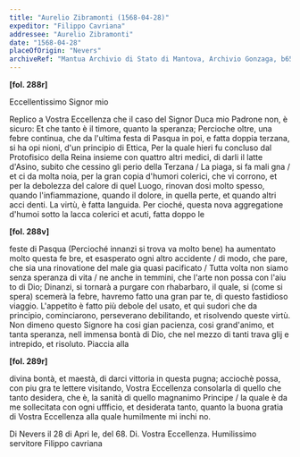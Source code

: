 ```yaml
---
title: "Aurelio Zibramonti (1568-04-28)"
expeditor: "Filippo Cavriana"
addressee: "Aurelio Zibramonti"
date: "1568-04-28"
placeOfOrigin: "Nevers"
archiveRef: "Mantua Archivio di Stato di Mantova, Archivio Gonzaga, b654, fols. 288r-289r"
---
```



**[fol. 288r]**

Eccellentissimo Signor  mio

Replico a Vostra Eccellenza  che il caso del Signor  Duca mio <span class="lb-marker"></span> Padrone non, è sicuro: Et che tanto è il timore, <span class="lb-marker"></span> quanto la speranza; Percioche oltre, una febre <span class="lb-marker"></span> continua, che da l'ultima festa di Pasqua <span class="lb-marker"></span> in poi, e fatta doppia terzana, si ha opi<span class="lb-marker"></span> nioni, d'un principio di Ettica, Per la quale <span class="lb-marker"></span> hieri fu concluso dal Protofisico della Reina<span class="lb-marker"></span> insieme con quattro altri medici, di darli <span class="lb-marker"></span> il latte d'Asino, subito che cessino gli perio<span class="lb-marker"></span>  della Terzana / La piaga, si fa mali<span class="lb-marker"></span> gna / et ci da molta noia, per la gran copia <span class="lb-marker"></span> d'humori colerici, che vi corrono, et per la <span class="lb-marker"></span> debolezza del calore di quel  Luogo, rinovan<span class="lb-marker"></span> dosi molto spesso, quando l'infiammazione, quando <span class="lb-marker"></span> il dolore, in quella perte, et quando  altri acci<span class="lb-marker"></span> denti. La virtù, è fatta languida. Per<span class="lb-marker"></span> cioché, questa nova aggregatione d'humoi sotto <span class="lb-marker"></span> la lacca colerici et acuti, fatta doppo le


**[fol. 288v]**

feste di Pasqua (Percioché innanzi si trova<span class="lb-marker"></span> va molto bene) ha aumentato molto questa  fe<span class="lb-marker"></span> bre, et esasperato ogni altro accidente / <span class="lb-marker"></span> di modo, che pare, che sia una rinovatione <span class="lb-marker"></span> del male gia quasi pacificato / Tutta volta <span class="lb-marker"></span> non siamo senza speranza di vita / ne anche <span class="lb-marker"></span> in temmini, che l'arte non possa con l'aiu<span class="lb-marker"></span> to di Dio; Dinanzi, si tornarà a purgare <span class="lb-marker"></span> con rhabarbaro, il quale, si (come si spera) <span class="lb-marker"></span> scemerà la febre, havremo fatto una gran par<span class="lb-marker"></span> te, di questo  fastidioso viaggio. L'appetito <span class="lb-marker"></span> è fatto più debole del usato, et qui sudori <span class="lb-marker"></span> che da principio, cominciarono, perseverano <span class="lb-marker"></span> debilitando, et risolvendo queste  virtù. Non <span class="lb-marker"></span> dimeno questo Signore  ha cosi gian pacienza, cosi <span class="lb-marker"></span> grand'animo, et tanta speranza, nell immensa <span class="lb-marker"></span> bontà di Dio, che nel mezzo di tanti trava<span class="lb-marker"></span> glij e intrepido, et risoluto. Piaccia alla


**[fol. 289r]**

divina bontà, et maestà, di darci vittoria <span class="lb-marker"></span> in questa  pugna; acciochè possa, con  piu gra<span class="lb-marker"></span> te lettere  visitando, Vostra Eccellenza  consolarla di quello <span class="lb-marker"></span> che tanto desidera, che è, la sanità <span class="lb-marker"></span> di quello  magnanimo Principe / la quale <span class="lb-marker"></span> è da me sollecitata con ogni uffficio, et <span class="lb-marker"></span> desiderata tanto, quanto la buona gratia <span class="lb-marker"></span> di Vostra Eccellenza  alla quale humilmente  mi inchi<span class="lb-marker"></span> no.

Di Nevers il 28 di Apri<span class="lb-marker"></span> le, del 68.<span class="lb-marker"></span> Di. Vostra Eccellenza.
         <span class="lb-marker"></span> Humilissimo servitore <span class="lb-marker"></span> Filippo cavriana

